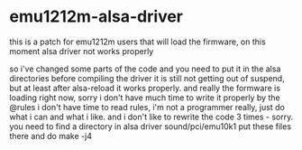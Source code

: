 emu1212m-alsa-driver
====================

this is a patch for emu1212m users that will load the firmware, on this moment alsa driver not works properly

so i've changed some parts of the code and you need to put it in the alsa directories before compiling the driver
it is still not getting out of suspend, but at least after alsa-reload it works properly.
and really the formware is loading right now, sorry i don't have much time to write it properly by the @rules
i don't have time to read rules, i'm not a programmer really, just do what i can and what i like.
and i don't like to rewrite the code 3 times - sorry.
you need to find a directory in alsa driver  sound/pci/emu10k1 put these files there and do make -j4
